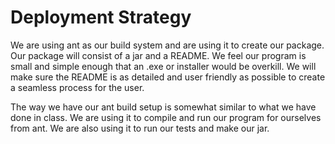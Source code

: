 # Deployment Strategy
We are using ant as our build system and are using it to create our package. Our package will consist of a jar and a README. We feel our program is small and simple enough that an .exe or installer would be overkill. We will make sure the README is as detailed and user friendly as possible to create a seamless process for the user.

The way we have our ant build setup is somewhat similar to what we have done in class. We are using it to compile and run our program for ourselves from ant. We are also using it to run our tests and make our jar. 
